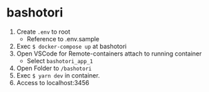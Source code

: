 # bashotori
1. Create `.env` to root
    - Reference to .env.sample
2. Exec `$ docker-compose up` at bashotori
3. Open VSCode for Remote-containers attach to running container
    - Select `bashotori_app_1`
4. Open Folder to `/bashotori`
5. Exec `$ yarn dev` in container.
6. Access to localhost:3456
